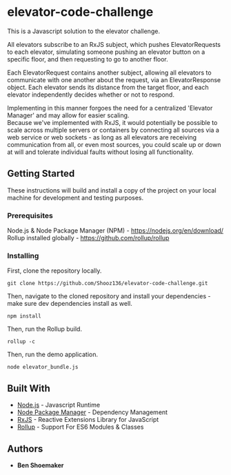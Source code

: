 # elevator-code-challenge

This is a Javascript solution to the elevator challenge.

All elevators subscribe to an RxJS subject, which pushes ElevatorRequests to each elevator, simulating someone pushing an elevator button on a specific floor, and then requesting to go to another floor.

Each ElevatorRequest contains another subject, allowing all elevators to communicate with one another about the request, via an ElevatorResponse object.  Each elevator sends its distance from the target floor, and each elevator independently decides whether or not to respond.

Implementing in this manner forgoes the need for a centralized 'Elevator Manager' and may allow for easier scaling.  
Because we've implemented with RxJS, it would potentially be possible to scale across multiple servers or containers by connecting all sources via a web service or web sockets - as long as all elevators are receiving communication from all, or even most sources, you could scale up or down at will and tolerate individual faults without losing all functionality. 

## Getting Started

These instructions will build and install a copy of the project on your local machine for development and testing purposes.

### Prerequisites

Node.js & Node Package Manager (NPM) - https://nodejs.org/en/download/  
Rollup installed globally - https://github.com/rollup/rollup  

### Installing

First, clone the repository locally.

```
git clone https://github.com/Shooz136/elevator-code-challenge.git
```

Then, navigate to the cloned repository and install your dependencies - make sure dev dependencies install as well.

```
npm install
```

Then, run the Rollup build.

```
rollup -c
```

Then, run the demo application.
```
node elevator_bundle.js
```


## Built With

* [Node.js](https://nodejs.org/) - Javascript Runtime
* [Node Package Manager](https://www.npmjs.com/) - Dependency Management
* [RxJS](https://rxjs-dev.firebaseapp.com/) - Reactive Extensions Library for JavaScript
* [Rollup](https://github.com/rollup/rollup) - Support For ES6 Modules & Classes

## Authors

* **Ben Shoemaker** 



